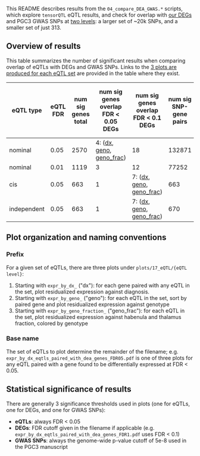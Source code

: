 This README describes results from the `04_compare_DEA_GWAS.*` scripts, which explore `tensorQTL` eQTL results, and check for overlap with [our DEGs](https://github.com/LieberInstitute/Habenula_Pilot/blob/d3810a75cb9dba46b14e6cb51a3bdac44c8abe1d/code/17_eQTL/04_compare_DEA_GWAS.R#L33-L36) and PGC3 GWAS SNPs at [two levels](https://github.com/LieberInstitute/Habenula_Pilot/blob/d3810a75cb9dba46b14e6cb51a3bdac44c8abe1d/code/17_eQTL/04_compare_DEA_GWAS.R#L37-L43): a larger set of ~20k SNPs, and a smaller set of just 313.

## Overview of results

This table summarizes the number of significant results when comparing overlap of eQTLs with DEGs and GWAS SNPs. Links to the [3 plots are produced for each eQTL set](#plot-organization-and-naming-conventions) are provided in the table where they exist.

| eQTL type | eQTL FDR | num sig genes total | num sig genes overlap FDR < 0.05 DEGs | num sig genes overlap FDR < 0.1 DEGs | num sig SNP-gene pairs | num sig SNPs overlap GWAS 313 p < 5e-8 | num sig SNPs overlap GWAS 20k p < 5e-8 | trifectas at DEG FDR < 0.05 | trifectas at DEG FDR < 0.1 |
| ----- | ----- | ------- | ------- | ------- | ------- | ------- | ------- | ------- | ------- |
| nominal | 0.05 | 2570 | 4: ([dx](https://github.com/LieberInstitute/Habenula_Pilot/blob/master/plots/17_eQTL/nominal/expr_by_dx_eqtls_paired_with_dea_genes_FDR05.pdf), [geno](https://github.com/LieberInstitute/Habenula_Pilot/blob/master/plots/17_eQTL/nominal/expr_by_geno_eqtls_paired_with_dea_genes_FDR05.pdf), [geno_frac](https://github.com/LieberInstitute/Habenula_Pilot/blob/master/plots/17_eQTL/nominal/expr_by_geno_fraction_eqtls_paired_with_dea_genes_FDR05.pdf)) | 18 | 132871 | 9 | 4504 | 0 | 0 |
| nominal | 0.01 | 1119 | 3 | 12 | 77252 | 6 | 3237 | 0 | 0 |
| cis | 0.05 | 663 | 1 | 7: ([dx](https://github.com/LieberInstitute/Habenula_Pilot/blob/master/plots/17_eQTL/cis/expr_by_dx_eqtls_paired_with_dea_genes_FDR1.pdf), [geno](https://github.com/LieberInstitute/Habenula_Pilot/blob/master/plots/17_eQTL/cis/expr_by_geno_eqtls_paired_with_dea_genes_FDR1.pdf), [geno_frac](https://github.com/LieberInstitute/Habenula_Pilot/blob/master/plots/17_eQTL/cis/expr_by_geno_fraction_eqtls_paired_with_dea_genes_FDR1.pdf)) | 663 | 0 | 11 | 0 | 0 |
| independent | 0.05 | 663 | 1 | 7: ([dx](https://github.com/LieberInstitute/Habenula_Pilot/blob/master/plots/17_eQTL/independent/expr_by_dx_eqtls_paired_with_dea_genes_FDR1.pdf), [geno](https://github.com/LieberInstitute/Habenula_Pilot/blob/master/plots/17_eQTL/independent/expr_by_geno_eqtls_paired_with_dea_genes_FDR1.pdf), [geno_frac](https://github.com/LieberInstitute/Habenula_Pilot/blob/master/plots/17_eQTL/independent/expr_by_geno_fraction_eqtls_paired_with_dea_genes_FDR1.pdf)) | 670 | 0 | 11: ([dx](https://github.com/LieberInstitute/Habenula_Pilot/blob/master/plots/17_eQTL/independent/expr_by_dx_wide_gwas_eqtls.pdf), [geno](https://github.com/LieberInstitute/Habenula_Pilot/blob/master/plots/17_eQTL/independent/expr_by_geno_wide_gwas_eqtls.pdf), [geno_frac](https://github.com/LieberInstitute/Habenula_Pilot/blob/master/plots/17_eQTL/independent/expr_by_geno_fraction_wide_gwas_eqtls.pdf)) | 0 | 0 |

## Plot organization and naming conventions

### Prefix

For a given set of eQTLs, there are three plots under `plots/17_eQTL/{eQTL level}`:

1. Starting with `expr_by_dx_` ("dx"): for each gene paired with any eQTL in the set, plot residualized expression against diagnosis.
2. Starting with `expr_by_geno_` ("geno"): for each eQTL in the set, sort by paired gene and plot residualized expression against genotype
3. Starting with `expr_by_geno_fraction_` ("geno_frac"): for each eQTL in the set, plot residualized expression against habenula and thalamus fraction, colored by genotype

### Base name

The set of eQTLs to plot determine the remainder of the filename; e.g. `expr_by_dx_eqtls_paired_with_dea_genes_FDR05.pdf` is one of three plots for any eQTL paired with a gene found to be differentially expressed at FDR < 0.05.

## Statistical significance of results

There are generally 3 significance thresholds used in plots (one for eQTLs, one for DEGs, and one for GWAS SNPs):

- **eQTLs**: always FDR < 0.05
- **DEGs**: FDR cutoff given in the filename if applicable (e.g. `expr_by_dx_eqtls_paired_with_dea_genes_FDR1.pdf` uses FDR < 0.1)
- **GWAS SNPs**: always the genome-wide p-value cutoff of 5e-8 used in the PGC3 manuscript
